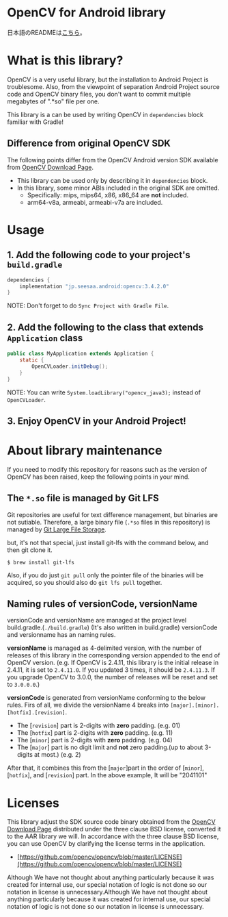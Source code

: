 OpenCV for Android library
==========================
日本語のREADMEは[こちら](https://github.com/seesaa/opencv-android/blob/master/README_JP.md)。

# What is this library?

OpenCV is a very useful library, but the installation to Android Project is troublesome.
Also, from the viewpoint of separation Android Project source code and OpenCV binary files, you don't want to commit multiple megabytes of ".*so" file per one.

This library is a can be used by writing OpenCV in `dependencies` block familiar with Gradle!

## Difference from original OpenCV SDK

The following points differ from the OpenCV Android version SDK available from [OpenCV Download Page](https://sourceforge.net/projects/opencvlibrary/files/).

- This library can be used only by describing it in `dependencies` block.
- In this library, some minor ABIs included in the original SDK are omitted.
    - Specifically: mips, mips64, x86, x86_64 are **not** included.
    - arm64-v8a, armeabi, armeabi-v7a are included.

# Usage

## 1. Add the following code to your project's `build.gradle`

```groovy
dependencies {
    implementation "jp.seesaa.android:opencv:3.4.2.0"
}
```

NOTE: Don't forget to do `Sync Project with Gradle File`.

## 2. Add the following to the class that extends `Application` class

```java
public class MyApplication extends Application {
    static {
        OpenCVLoader.initDebug();
    }
}
```

NOTE: You can write `System.loadLibrary("opencv_java3);` instead of `OpenCVLoader`.

## 3. Enjoy OpenCV in your Android Project!

# About library maintenance

If you need to modify this repository for reasons such as the version of OpenCV has been raised, keep the following points in your mind.


## The `*.so` file is managed by Git LFS

Git repositories are useful for text difference management, but binaries are not sutiable.
Therefore, a large binary file (`.*so` files in this repository) is managed by [Git Large File Storage](https://git-lfs.github.com/).

but, it's not that special, just install git-lfs with the command below, and then git clone it.

```
$ brew install git-lfs
```

Also, if you do just `git pull` only the pointer file of the binaries will be acquired, so you should also do `git lfs pull` together.

## Naming rules of versionCode, versionName

versionCode and versionName are managed at the project level build.gradle.(`./build.gradle`)
(It's also written in build.gradle) versionCode and versionname has an naming rules.

**versionName** is managed as 4-delimited version, with the number of releases of this library in the corresponding version appended to the end of OpenCV version.
(e.g. If OpenCV is 2.4.11, this library is the initial release in 2.4.11, it is set to `2.4.11.0`. If you updated 3 times, it should be `2.4.11.3`. If you upgrade OpenCV to 3.0.0, the number of releases will be reset and set to `3.0.0.0`.)

**versionCode** is generated from versionName conforming to the below rules.
Firs of all, we divide the versionName 4 breaks into `[major].[minor].[hotfix].[revision]`.

- The [`revision`] part is 2-digits with **zero** padding. (e.g. 01)
- The [`hotfix`] part is 2-digits with **zero** padding. (e.g. 11)
- The [`minor`] part is 2-digits with **zero** padding. (e.g. 04)
- The [`major`] part is no digit limit and **not** zero padding.(up to about 3-digits at most.) (e.g. 2)

After that, it combines this from the [`major`]part in the order of [`minor`], [`hotfix`], and [`revision`] part. In the above example, It will be "2041101"

# Licenses

This library adjust the SDK source code binary obtained from the [OpenCV Download Page](https://sourceforge.net/projects/opencvlibrary/files/) distributed under the three clause BSD license, converted it to the AAR library we will.
In accordance with the three clause BSD license, you can use OpenCV by clarifying the license terms in the application.

- [https://github.com/opencv/opencv/blob/master/LICENSE](https://github.com/opencv/opencv/blob/master/LICENSE)

Although We have not thought about anything particularly because it was created for internal use, our special notation of logic is not done so our notation in license is unnecessary.Although We have not thought about anything particularly because it was created for internal use, our special notation of logic is not done so our notation in license is unnecessary.